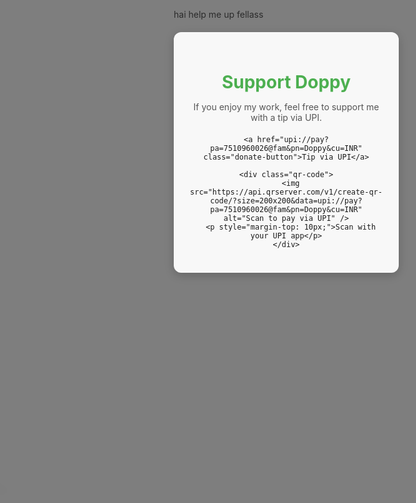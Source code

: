 hai help me up fellass
<!DOCTYPE html>
<html lang="en">
<head>
  <meta charset="UTF-8" />
  <meta name="viewport" content="width=device-width, initial-scale=1.0"/>
  <title>Support Doppy</title>
  <style>
    * {
      box-sizing: border-box;
    }

    body {
      font-family: Arial, sans-serif;
      margin: 0;
      padding: 0;
      height: 100vh;
      background-image: url('https://source.unsplash.com/1600x900/?abstract,light');
      background-size: cover;
      background-position: center;
      background-repeat: no-repeat;
      display: flex;
      justify-content: center;
      align-items: center;
      overflow: hidden;
      position: relative;
    }

    .overlay {
      position: absolute;
      top: 0;
      left: 0;
      width: 100%;
      height: 100%;
      background-color: rgba(0, 0, 0, 0.5);
      z-index: 0;
    }

    .container {
      position: relative;
      z-index: 2;
      background-color: rgba(255, 255, 255, 0.95);
      padding: 24px;
      border-radius: 12px;
      text-align: center;
      box-shadow: 0px 4px 15px rgba(0, 0, 0, 0.2);
      max-width: 360px;
      width: 90%;
    }

    h1 {
      color: #4CAF50;
      margin-bottom: 10px;
    }

    p {
      color: #555;
      font-size: 1em;
      margin-bottom: 20px;
    }

    .donate-button {
      display: inline-block;
      background-color: #4CAF50;
      color: #fff;
      padding: 14px 28px;
      text-decoration: none;
      border-radius: 6px;
      font-size: 1.1em;
      transition: background-color 0.3s ease;
    }

    .donate-button:hover {
      background-color: #45a049;
    }

    .qr-code {
      display: none;
      margin: 20px 0;
    }

    .qr-code img {
      width: 200px;
      height: 200px;
    }

    @media (min-width: 768px) {
      .qr-code {
        display: block;
      }

      .donate-button {
        display: none;
      }
    }

    /* Bird shadow animation */
    .bird-shadow {
      position: absolute;
      top: 20%;
      left: -100px;
      width: 80px;
      height: 40px;
      background: radial-gradient(ellipse at center, rgba(0, 0, 0, 0.2) 0%, transparent 70%);
      border-radius: 50%;
      transform: scaleX(2) rotate(15deg);
      animation: flyAcross 12s linear infinite;
      z-index: 1;
    }

    @keyframes flyAcross {
      0% {
        left: -100px;
        top: 20%;
        opacity: 0;
      }
      10% {
        opacity: 1;
      }
      50% {
        top: 30%;
        transform: scaleX(2) rotate(10deg);
      }
      90% {
        opacity: 1;
      }
      100% {
        left: 110%;
        top: 25%;
        opacity: 0;
      }
    }
  </style>
</head>
<body>
  <div class="overlay"></div>
  <div class="bird-shadow"></div>

  <div class="container">
    <h1>Support Doppy</h1>
    <p>If you enjoy my work, feel free to support me with a tip via UPI.</p>

    <a href="upi://pay?pa=7510960026@fam&pn=Doppy&cu=INR" class="donate-button">Tip via UPI</a>

    <div class="qr-code">
      <img src="https://api.qrserver.com/v1/create-qr-code/?size=200x200&data=upi://pay?pa=7510960026@fam&pn=Doppy&cu=INR" alt="Scan to pay via UPI" />
      <p style="margin-top: 10px;">Scan with your UPI app</p>
    </div>
  </div>
</body>
</html>
